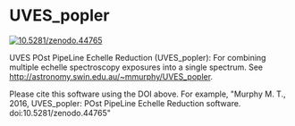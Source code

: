UVES_popler
===========

<a href="https://zenodo.org/badge/latestdoi/20001/MTMurphy77/UVES_popler"><img src="https://zenodo.org/badge/20001/MTMurphy77/UVES_popler.svg" alt="10.5281/zenodo.44765"></a>

UVES POst PipeLine Echelle Reduction (UVES_popler): For combining multiple echelle spectroscopy exposures into a single spectrum. See http://astronomy.swin.edu.au/~mmurphy/UVES_popler.

Please cite this software using the DOI above. For example, "Murphy M. T., 2016, UVES_popler: POst PipeLine Echelle Reduction software. doi:10.5281/zenodo.44765"
